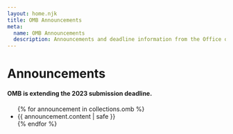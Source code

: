 ```yaml
---
layout: home.njk
title: OMB Announcements
meta:
  name: OMB Announcements
  description: Announcements and deadline information from the Office of Management and Budget.
---
```


# Announcements

<div
  class="usa-summary-box"
  role="region"
  aria-labelledby="summary-box-key-information">
  <div class="usa-summary-box__body">
    <h4 class="usa-summary-box__heading" id="summary-box-key-information">
OMB is extending the 2023 submission deadline.</h4>
    <div class="usa-summary-box__text">
      <ul class="usa-list">
      {% for announcement in collections.omb %}
          <li>{{ announcement.content | safe }}</li>
      {% endfor %}
      </ul>
    </div>
  </div>
</div>